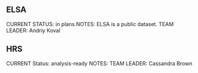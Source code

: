 ## ELSA

CURRENT STATUS: in plans
NOTES: ELSA is a public dataset. 
TEAM LEADER: Andriy Koval

## HRS
CURRENT Status: analysis-ready
NOTES: 
TEAM LEADER: Cassandra Brown
